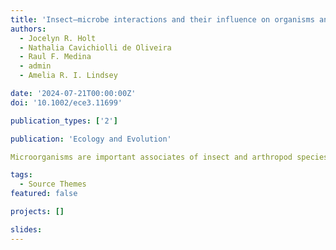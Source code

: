 ```yaml
---
title: 'Insect–microbe interactions and their influence on organisms and ecosystems'
authors:
  - Jocelyn R. Holt
  - Nathalia Cavichiolli de Oliveira
  - Raul F. Medina
  - admin
  - Amelia R. I. Lindsey

date: '2024-07-21T00:00:00Z'
doi: '10.1002/ece3.11699'

publication_types: ['2']

publication: 'Ecology and Evolution'

Microorganisms are important associates of insect and arthropod species. Insect-associated microbes, including bacteria, fungi, and viruses, can drastically impact host physiology, ecology, and fitness, while many microbes still have no known role. Over the past decade, we have increased our knowledge of the taxonomic composition and functional roles of insect-associated microbiomes and viromes. There has been a more recent shift toward examining the complexity of microbial communities, including how they vary in response to different factors (e.g., host genome, microbial strain, environment, and time), and the consequences of this variation for the host and the wider ecological community. We provide an overview of insect–microbe interactions, the variety of associated microbial functions, and the evolutionary ecology of these relationships. We explore the influence of the environment and the interactive effects of insects and their microbiomes across trophic levels. Additionally, we discuss the potential for subsequent synergistic and reciprocal impacts on the associated microbiomes, ecological interactions, and communities. Lastly, we discuss some potential avenues for the future of insect-microbe interactions that include the modification of existing microbial symbionts as well as the construction of synthetic microbial communities.

tags:
  - Source Themes
featured: false

projects: []

slides:
---
```

